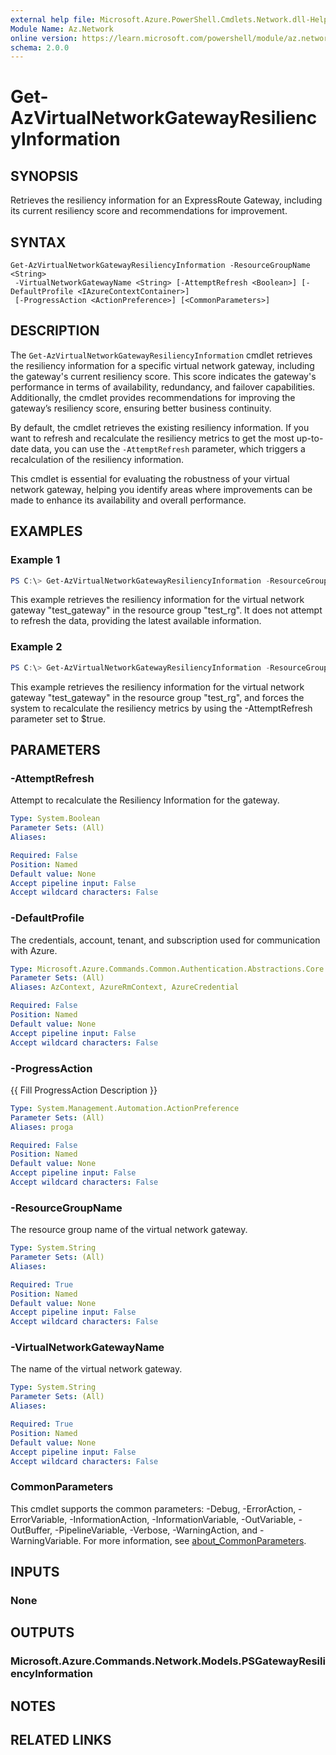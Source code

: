 ```yaml
---
external help file: Microsoft.Azure.PowerShell.Cmdlets.Network.dll-Help.xml
Module Name: Az.Network
online version: https://learn.microsoft.com/powershell/module/az.network/update-aznetworksecurityperimeterloggingconfiguration
schema: 2.0.0
---
```


# Get-AzVirtualNetworkGatewayResiliencyInformation

## SYNOPSIS
Retrieves the resiliency information for an ExpressRoute Gateway, including its current resiliency score and recommendations for improvement.

## SYNTAX

```
Get-AzVirtualNetworkGatewayResiliencyInformation -ResourceGroupName <String>
 -VirtualNetworkGatewayName <String> [-AttemptRefresh <Boolean>] [-DefaultProfile <IAzureContextContainer>]
 [-ProgressAction <ActionPreference>] [<CommonParameters>]
```

## DESCRIPTION
The `Get-AzVirtualNetworkGatewayResiliencyInformation` cmdlet retrieves the resiliency information for a specific virtual network gateway, including the gateway's current resiliency score. This score indicates the gateway's performance in terms of availability, redundancy, and failover capabilities. Additionally, the cmdlet provides recommendations for improving the gateway’s resiliency score, ensuring better business continuity.

By default, the cmdlet retrieves the existing resiliency information. If you want to refresh and recalculate the resiliency metrics to get the most up-to-date data, you can use the `-AttemptRefresh` parameter, which triggers a recalculation of the resiliency information.

This cmdlet is essential for evaluating the robustness of your virtual network gateway, helping you identify areas where improvements can be made to enhance its availability and overall performance.


## EXAMPLES

### Example 1
```powershell
PS C:\> Get-AzVirtualNetworkGatewayResiliencyInformation -ResourceGroupName "test_rg" -VirtualNetworkGatewayName "test_gateway"
```

This example retrieves the resiliency information for the virtual network gateway "test_gateway" in the resource group "test_rg". It does not attempt to refresh the data, providing the latest available information.

### Example 2
```powershell
PS C:\> Get-AzVirtualNetworkGatewayResiliencyInformation -ResourceGroupName "test_rg" -VirtualNetworkGatewayName "test_gateway" -AttemptRefresh $true
```

This example retrieves the resiliency information for the virtual network gateway "test_gateway" in the resource group "test_rg", and forces the system to recalculate the resiliency metrics by using the -AttemptRefresh parameter set to $true.

## PARAMETERS

### -AttemptRefresh
Attempt to recalculate the Resiliency Information for the gateway.

```yaml
Type: System.Boolean
Parameter Sets: (All)
Aliases:

Required: False
Position: Named
Default value: None
Accept pipeline input: False
Accept wildcard characters: False
```

### -DefaultProfile
The credentials, account, tenant, and subscription used for communication with Azure.

```yaml
Type: Microsoft.Azure.Commands.Common.Authentication.Abstractions.Core.IAzureContextContainer
Parameter Sets: (All)
Aliases: AzContext, AzureRmContext, AzureCredential

Required: False
Position: Named
Default value: None
Accept pipeline input: False
Accept wildcard characters: False
```

### -ProgressAction
{{ Fill ProgressAction Description }}

```yaml
Type: System.Management.Automation.ActionPreference
Parameter Sets: (All)
Aliases: proga

Required: False
Position: Named
Default value: None
Accept pipeline input: False
Accept wildcard characters: False
```

### -ResourceGroupName
The resource group name of the virtual network gateway.

```yaml
Type: System.String
Parameter Sets: (All)
Aliases:

Required: True
Position: Named
Default value: None
Accept pipeline input: False
Accept wildcard characters: False
```

### -VirtualNetworkGatewayName
The name of the virtual network gateway.

```yaml
Type: System.String
Parameter Sets: (All)
Aliases:

Required: True
Position: Named
Default value: None
Accept pipeline input: False
Accept wildcard characters: False
```

### CommonParameters
This cmdlet supports the common parameters: -Debug, -ErrorAction, -ErrorVariable, -InformationAction, -InformationVariable, -OutVariable, -OutBuffer, -PipelineVariable, -Verbose, -WarningAction, and -WarningVariable. For more information, see [about_CommonParameters](http://go.microsoft.com/fwlink/?LinkID=113216).

## INPUTS

### None

## OUTPUTS

### Microsoft.Azure.Commands.Network.Models.PSGatewayResiliencyInformation

## NOTES

## RELATED LINKS
